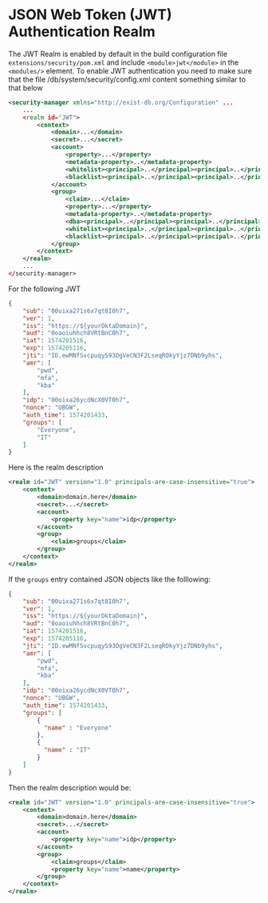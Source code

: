 # JSON Web Token (JWT) Authentication Realm

The JWT Realm is enabled by default in the build configuration file `extensions/security/pom.xml` and include `<module>jwt</module>` in the `<modules/>` element.
To enable JWT authentication you need to make sure that the file /db/system/security/config.xml content something similar to that below

```xml
<security-manager xmlns="http://exist-db.org/Configuration" ...
	...
    <realm id="JWT">
        <context>
            <domain>...</domain>
            <secret>...</secret>
            <account>
                <property>...</property>
                <metadata-property>..</metadata-property>
                <whitelist><principal>..</principal><principal>..</principal></whitelist>
                <blacklist><principal>..</principal><principal>..</principal></blacklist>
            </account>
            <group>
                <claim>...</claim>
                <property>...</property>
                <metadata-property>..</metadata-property>
                <dba><principal>..</principal><principal>..</principal></dba>
                <whitelist><principal>..</principal><principal>..</principal></whitelist>
                <blacklist><principal>..</principal><principal>..</principal></blacklist>
            </group>
        </context>
    </realm>
	...
</security-manager>
```

For the following JWT

```json
{
    "sub": "00uixa271s6x7qt8I0h7",
    "ver": 1,
    "iss": "https://${yourOktaDomain}",
    "aud": "0oaoiuhhch8VRtBnC0h7",
    "iat": 1574201516,
    "exp": 1574205116,
    "jti": "ID.ewMNfSvcpuqyS93OgVeCN3F2LseqROkyYjz7DNb9yhs",
    "amr": [
        "pwd",
        "mfa",
        "kba"
    ],
    "idp": "00oixa26ycdNcX0VT0h7",
    "nonce": "UBGW",
    "auth_time": 1574201433,
    "groups": [
        "Everyone",
        "IT"
    ]
}
```

Here is the realm description


```xml
<realm id="JWT" version="1.0" principals-are-case-insensitive="true">
    <context>
        <domain>domain.here</domain>
        <secret>...</secret>
        <account>
            <property key="name">idp</property>
        </account>
        <group>
            <claim>groups</claim>
        </group>
    </context>
</realm>
```

If the `groups` entry contained JSON objects like the folllowing:

```json
{
    "sub": "00uixa271s6x7qt8I0h7",
    "ver": 1,
    "iss": "https://${yourOktaDomain}",
    "aud": "0oaoiuhhch8VRtBnC0h7",
    "iat": 1574201516,
    "exp": 1574205116,
    "jti": "ID.ewMNfSvcpuqyS93OgVeCN3F2LseqROkyYjz7DNb9yhs",
    "amr": [
        "pwd",
        "mfa",
        "kba"
    ],
    "idp": "00oixa26ycdNcX0VT0h7",
    "nonce": "UBGW",
    "auth_time": 1574201433,
    "groups": [
        {
          "name" : "Everyone"
        },
        {
          "name" : "IT"
        }
    ]
}
```

Then the realm description would be:


```xml
<realm id="JWT" version="1.0" principals-are-case-insensitive="true">
    <context>
        <domain>domain.here</domain>
        <secret>...</secret>
        <account>
            <property key="name">idp</property>
        </account>
        <group>
            <claim>groups</claim>
            <property key="name">name</property>
        </group>
    </context>
</realm>
```
